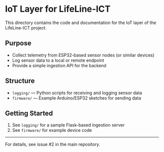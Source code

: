 # IoT Layer for LifeLine-ICT

This directory contains the code and documentation for the IoT layer of the LifeLine-ICT project.

## Purpose
- Collect telemetry from ESP32-based sensor nodes (or similar devices)
- Log sensor data to a local or remote endpoint
- Provide a simple ingestion API for the backend

## Structure
- `logging/` — Python scripts for receiving and logging sensor data
- `firmware/` — Example Arduino/ESP32 sketches for sending data

## Getting Started
1. See `logging/` for a sample Flask-based ingestion server
2. See `firmware/` for example device code

---

For details, see issue #2 in the main repository.

